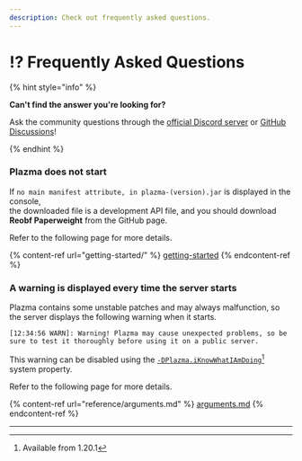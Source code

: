 ```yaml
---
description: Check out frequently asked questions.
---
```


# ⁉️ Frequently Asked Questions

{% hint style="info" %}

**Can't find the answer you're looking for?**

Ask the community questions through the [official Discord server](https://discord.gg/MmfC52K8A8) or [GitHub Discussions](https://github.com/PlazmaMC/PlazmaBukkit/discussions)!

{% endhint %}

### Plazma does not start

If `no main manifest attribute, in plazma-(version).jar` is displayed in the console,\
the downloaded file is a development API file, and you should download **Reobf Paperweight** from the GitHub page.

Refer to the following page for more details.

{% content-ref url="getting-started/" %}
[getting-started](getting-started#id-2)
{% endcontent-ref %}

### A warning is displayed every time the server starts

Plazma contains some unstable patches and may always malfunction, so the server displays the following warning when it starts.

```log
[12:34:56 WARN]: Warning! Plazma may cause unexpected problems, so be sure to test it thoroughly before using it on a public server.
```

This warning can be disabled using the [`-DPlazma.iKnowWhatIAmDoing`](#user-content-fn-1)[^1] system property.

Refer to the following page for more details.

{% content-ref url="reference/arguments.md" %}
[arguments.md](reference/arguments.md#plazma.iknowwhatiamdoing)
{% endcontent-ref %}

***

[^1]: Available from 1.20.1

